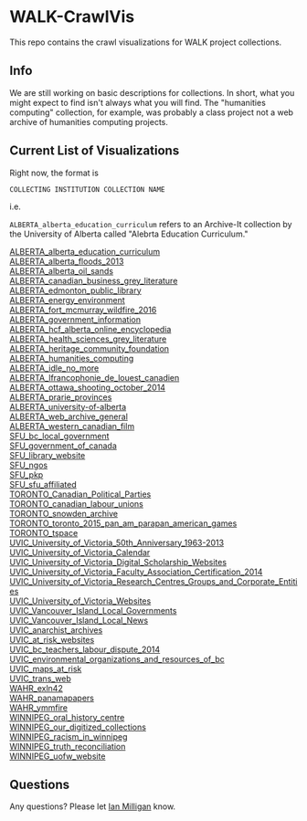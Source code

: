# WALK-CrawlVis

This repo contains the crawl visualizations for WALK project collections.

## Info

We are still working on basic descriptions for collections. In short, what you might expect to find isn't always what you will find. The "humanities computing" collection, for example, was probably a class project not a web archive of humanities computing projects.

## Current List of Visualizations

Right now, the format is

`COLLECTING INSTITUTION COLLECTION NAME`

i.e.

`ALBERTA_alberta_education_curriculum` refers to an Archive-It collection by the University of Alberta called "Alebrta Education Curriculum."


[ALBERTA_alberta_education_curriculum](https://web-archive-group.github.io/WALK-CrawlVis/crawl-sites/ALBERTA_alberta_education_curriculum-all.html)  
[ALBERTA_alberta_floods_2013](https://web-archive-group.github.io/WALK-CrawlVis/crawl-sites/ALBERTA_alberta_floods_2013-all.html)  
[ALBERTA_alberta_oil_sands](https://web-archive-group.github.io/WALK-CrawlVis/crawl-sites/ALBERTA_alberta_oil_sands-all.html)  
[ALBERTA_canadian_business_grey_literature](https://web-archive-group.github.io/WALK-CrawlVis/crawl-sites/ALBERTA_canadian_business_grey_literature-all.html)  
[ALBERTA_edmonton_public_library](https://web-archive-group.github.io/WALK-CrawlVis/crawl-sites/ALBERTA_edmonton_public_library-urls.html)  
[ALBERTA_energy_environment](https://web-archive-group.github.io/WALK-CrawlVis/crawl-sites/ALBERTA_energy_environment-all.html)  
[ALBERTA_fort_mcmurray_wildfire_2016](https://web-archive-group.github.io/WALK-CrawlVis/crawl-sites/ALBERTA_fort_mcmurray_wildfire_2016-urls.html)  
[ALBERTA_government_information](https://web-archive-group.github.io/WALK-CrawlVis/crawl-sites/ALBERTA_government_information_all_urls.html)  
[ALBERTA_hcf_alberta_online_encyclopedia](https://web-archive-group.github.io/WALK-CrawlVis/crawl-sites/ALBERTA_hcf_alberta_online_encyclopedia-all.html)  
[ALBERTA_health_sciences_grey_literature](https://web-archive-group.github.io/WALK-CrawlVis/crawl-sites/ALBERTA_health_sciences_grey_literature-all.html)  
[ALBERTA_heritage_community_foundation](https://web-archive-group.github.io/WALK-CrawlVis/crawl-sites/ALBERTA_heritage_community_foundation-all.html)  
[ALBERTA_humanities_computing](https://web-archive-group.github.io/WALK-CrawlVis/crawl-sites/ALBERTA_humanities_computing-all.html)  
[ALBERTA_idle_no_more](https://web-archive-group.github.io/WALK-CrawlVis/crawl-sites/ALBERTA_idle_no_more-all-urls.html)  
[ALBERTA_lfrancophonie_de_louest_canadien](https://web-archive-group.github.io/WALK-CrawlVis/crawl-sites/ALBERTA_lfrancophonie_de_louest_canadien-all.html)  
[ALBERTA_ottawa_shooting_october_2014](https://web-archive-group.github.io/WALK-CrawlVis/crawl-sites/ALBERTA_ottawa_shooting_october_2014-all.html)  
[ALBERTA_prarie_provinces](https://web-archive-group.github.io/WALK-CrawlVis/crawl-sites/ALBERTA_prarie_provinces-all.html)  
[ALBERTA_university-of-alberta](https://web-archive-group.github.io/WALK-CrawlVis/crawl-sites/ALBERTA_university-of-alberta-all-urls.html)  
[ALBERTA_web_archive_general](https://web-archive-group.github.io/WALK-CrawlVis/crawl-sites/ALBERTA_web_archive_general-all.html)  
[ALBERTA_western_canadian_film](https://web-archive-group.github.io/WALK-CrawlVis/crawl-sites/ALBERTA_western_canadian_film-urls.html)  
[SFU_bc_local_government](https://web-archive-group.github.io/WALK-CrawlVis/crawl-sites/SFU_bc_local_government-urls.html)  
[SFU_government_of_canada](https://web-archive-group.github.io/WALK-CrawlVis/crawl-sites/SFU_government_of_canada-urls.html)  
[SFU_library_website](https://web-archive-group.github.io/WALK-CrawlVis/crawl-sites/SFU_library_website-urls.html)  
[SFU_ngos](https://web-archive-group.github.io/WALK-CrawlVis/crawl-sites/SFU_ngos-urls.html)  
[SFU_pkp](https://web-archive-group.github.io/WALK-CrawlVis/crawl-sites/SFU_pkp-urls.html)  
[SFU_sfu_affiliated](https://web-archive-group.github.io/WALK-CrawlVis/crawl-sites/SFU_sfu_affiliated-urls.html)  
[TORONTO_Canadian_Political_Parties](https://web-archive-group.github.io/WALK-CrawlVis/crawl-sites/TORONTO_Canadian_Political_Parties-urls.html)  
[TORONTO_canadian_labour_unions](https://web-archive-group.github.io/WALK-CrawlVis/crawl-sites/TORONTO_canadian_labour_unions-urls.html)  
[TORONTO_snowden_archive](https://web-archive-group.github.io/WALK-CrawlVis/crawl-sites/TORONTO_snowden_archive-urls.html)  
[TORONTO_toronto_2015_pan_am_parapan_american_games](https://web-archive-group.github.io/WALK-CrawlVis/crawl-sites/TORONTO_toronto_2015_pan_am_parapan_american_games-urls.html)  
[TORONTO_tspace](https://web-archive-group.github.io/WALK-CrawlVis/crawl-sites/TORONTO_tspace-urls.html)  
[UVIC_University_of_Victoria_50th_Anniversary_1963-2013](https://web-archive-group.github.io/WALK-CrawlVis/crawl-sites/UVIC_University_of_Victoria_50th_Anniversary_1963-2013-urls.html)  
[UVIC_University_of_Victoria_Calendar](https://web-archive-group.github.io/WALK-CrawlVis/crawl-sites/UVIC_University_of_Victoria_Calendar-urls.html)  
[UVIC_University_of_Victoria_Digital_Scholarship_Websites](https://web-archive-group.github.io/WALK-CrawlVis/crawl-sites/UVIC_University_of_Victoria_Digital_Scholarship_Websites-urls.html)  
[UVIC_University_of_Victoria_Faculty_Association_Certification_2014](https://web-archive-group.github.io/WALK-CrawlVis/crawl-sites/UVIC_University_of_Victoria_Faculty_Association_Certification_2014-urls.html)  
[UVIC_University_of_Victoria_Research_Centres_Groups_and_Corporate_Entities](https://web-archive-group.github.io/WALK-CrawlVis/crawl-sites/UVIC_University_of_Victoria_Research_Centres_Groups_and_Corporate_Entities-urls.html)  
[UVIC_University_of_Victoria_Websites](https://web-archive-group.github.io/WALK-CrawlVis/crawl-sites/UVIC_University_of_Victoria_Websites-urls.html)  
[UVIC_Vancouver_Island_Local_Governments](https://web-archive-group.github.io/WALK-CrawlVis/crawl-sites/UVIC_Vancouver_Island_Local_Governments-urls.html)  
[UVIC_Vancouver_Island_Local_News](https://web-archive-group.github.io/WALK-CrawlVis/crawl-sites/UVIC_Vancouver_Island_Local_News-urls.html)  
[UVIC_anarchist_archives](https://web-archive-group.github.io/WALK-CrawlVis/crawl-sites/UVIC_anarchist_archives-urls.html)  
[UVIC_at_risk_websites](https://web-archive-group.github.io/WALK-CrawlVis/crawl-sites/UVIC_at_risk_websites-urls.html)  
[UVIC_bc_teachers_labour_dispute_2014](https://web-archive-group.github.io/WALK-CrawlVis/crawl-sites/UVIC_bc_teachers_labour_dispute_2014-urls.html)  
[UVIC_environmental_organizations_and_resources_of_bc](https://web-archive-group.github.io/WALK-CrawlVis/crawl-sites/UVIC_environmental_organizations_and_resources_of_bc-urls.html)  
[UVIC_maps_at_risk](https://web-archive-group.github.io/WALK-CrawlVis/crawl-sites/UVIC_maps_at_risk-urls.html)  
[UVIC_trans_web](https://web-archive-group.github.io/WALK-CrawlVis/crawl-sites/UVIC_trans_web-urls.html)  
[WAHR_exln42](https://web-archive-group.github.io/WALK-CrawlVis/crawl-sites/WAHR_exln42-all.html)  
[WAHR_panamapapers](https://web-archive-group.github.io/WALK-CrawlVis/crawl-sites/WAHR_panamapapers-urls.html)  
[WAHR_ymmfire](https://web-archive-group.github.io/WALK-CrawlVis/crawl-sites/WAHR_ymmfire-urls.html)  
[WINNIPEG_oral_history_centre](https://web-archive-group.github.io/WALK-CrawlVis/crawl-sites/WINNIPEG_oral_history_centre-urls.html)  
[WINNIPEG_our_digitized_collections](https://web-archive-group.github.io/WALK-CrawlVis/crawl-sites/WINNIPEG_our_digitized_collections-urls.html)  
[WINNIPEG_racism_in_winnipeg](https://web-archive-group.github.io/WALK-CrawlVis/crawl-sites/WINNIPEG_racism_in_winnipeg-urls.html)  
[WINNIPEG_truth_reconciliation](https://web-archive-group.github.io/WALK-CrawlVis/crawl-sites/WINNIPEG_truth_reconciliation-urls.html)  
[WINNIPEG_uofw_website](https://web-archive-group.github.io/WALK-CrawlVis/crawl-sites/WINNIPEG_uofw_website-urls.html)

## Questions

Any questions? Please let [Ian Milligan](mailto:i2millig@uwaterloo.ca)   know.